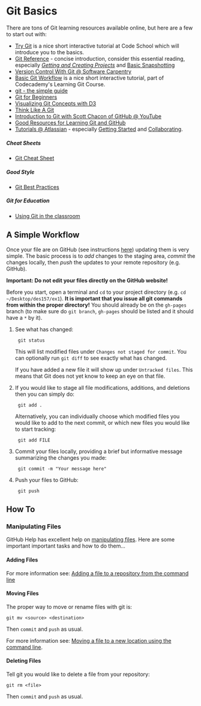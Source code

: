 Git Basics
==========


There are tons of Git learning resources available online, but here are a few to start out with:

-  [Try Git](https://www.codeschool.com/courses/try-git) is a nice short interactive tutorial at Code School which will introduce you to the basics.
- [Git Reference](http://gitref.org/) - concise introduction, consider this essential reading, especially [_Getting and Creating Projects_](http://gitref.org/creating/) and [Basic Snapshotting](http://gitref.org/basic/)
-  [Version Control With Git @ Software Carpentry](https://swcarpentry.github.io/git-novice/)
- [Basic Git Workflow](https://www.codecademy.com/en/courses/learn-git/lessons/git-workflow/resume) is a nice short interactive tutorial, part of Codecademy's Learning Git Course.
- [git - the simple guide](https://rogerdudler.github.io/git-guide/)
- [Git for Beginners](http://www.sitepoint.com/git-for-beginners/)
- [Visualizing Git Concepts with D3](http://www.wei-wang.com/ExplainGitWithD3/)
- [Think Like A Git](http://think-like-a-git.net/)
- [Introduction to Git with Scott Chacon of GitHub @ YouTube](https://youtu.be/ZDR433b0HJY)
- [Good Resources for Learning Git and GitHub
](https://help.github.com/articles/good-resources-for-learning-git-and-github/)
- [Tutorials @ Atlassian](https://www.atlassian.com/git/tutorials) - especially [Getting Started](https://www.atlassian.com/git/tutorials/setting-up-a-repository) and [Collaborating](https://www.atlassian.com/git/tutorials/syncing/git-remote).

##### Cheat Sheets

- [Git Cheat Sheet](https://training.github.com/kit/downloads/github-git-cheat-sheet.pdf)

##### Good Style

- [Git Best Practices](https://sethrobertson.github.io/GitBestPractices/)

##### Git for Education

- [Using Git in the classroom](https://opensource.com/education/16/1/git-education-classroom)



A Simple Workflow
-----------------
  
Once your file are on GitHub (see instructions [here](GitHubPages)) updating them is very simple. The basic process is to _add_ changes to the staging area, _commit_ the changes locally, then _push_ the updates to your remote repository (e.g. GitHub).

__Important: Do not edit your files directly on the GitHub website!__

Before you start, open a terminal and `cd`  to your project directory (e.g. `cd ~/Desktop/des157/ex1`). __It is important that you issue all git commands from within the proper directory!__ You should already be on the `gh-pages` branch (to make sure do `git branch`, `gh-pages` should be listed and it should have a `*` by it).

1. See what has changed:

        git status
    
    This will list modified files under `Changes not staged for commit`. You can optionally run `git diff` to see exactly what has changed. 
    
    If you have added a new file it will show up under `Untracked files`. This means that Git does not yet know to keep an eye on that file.
    
2. If you would like to stage all file modifications, additions, and deletions then you can simply do:

        git add .

    Alternatively, you can individually choose which modified files you would like to add to the next commit, or which new files you would like to start tracking:

        git add FILE

3. Commit your files locally, providing a brief but informative message summarizing the changes you made:
    
        git commit -m "Your message here"

4. Push your files to GitHub:

        git push

How To
------

### Manipulating Files

GitHub Help has excellent help on [manipulating files](https://help.github.com/categories/manipulating-files/). Here are some important important tasks and how to do them...


#### Adding Files

For more information see: [Adding a file to a repository from the command line](https://help.github.com/articles/adding-a-file-to-a-repository-from-the-command-line/)



#### Moving Files

The proper way to move or rename files with git is:

    git mv <source> <destination>

Then `commit` and `push` as usual.

For more information see: [Moving a file to a new location using the command line](https://help.github.com/articles/moving-a-file-to-a-new-location-using-the-command-line/).

#### Deleting Files

Tell git you would like to delete a file from your repository:

    git rm <file>

Then `commit` and `push` as usual.
